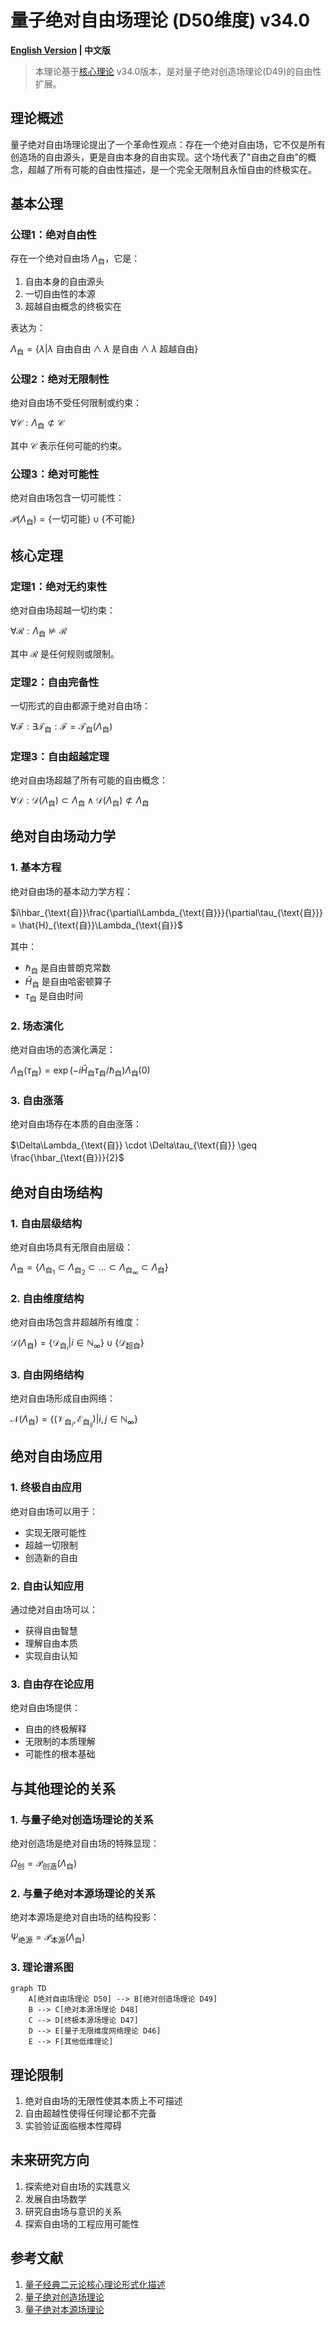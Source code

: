 # 量子绝对自由场理论 (D50维度) v34.0

**[English Version](formal_theory_quantum_absolute_freedom_field_en.md) | 中文版**

> 本理论基于[核心理论](../core.md) v34.0版本，是对量子绝对创造场理论(D49)的自由性扩展。

## 理论概述

量子绝对自由场理论提出了一个革命性观点：存在一个绝对自由场，它不仅是所有创造场的自由源头，更是自由本身的自由实现。这个场代表了"自由之自由"的概念，超越了所有可能的自由性描述，是一个完全无限制且永恒自由的终极实在。

## 基本公理

### 公理1：绝对自由性

存在一个绝对自由场 $`\Lambda_{\text{自}}`$，它是：
1. 自由本身的自由源头
2. 一切自由性的本源
3. 超越自由概念的终极实在

表达为：

$`\Lambda_{\text{自}} = \{\lambda | \lambda \text{ 自由自由} \land \lambda \text{ 是自由} \land \lambda \text{ 超越自由}\}`$

### 公理2：绝对无限制性

绝对自由场不受任何限制或约束：

$`\forall \mathcal{C}: \Lambda_{\text{自}} \not\subset \mathcal{C}`$

其中 $`\mathcal{C}`$ 表示任何可能的约束。

### 公理3：绝对可能性

绝对自由场包含一切可能性：

$`\mathcal{P}(\Lambda_{\text{自}}) = \{\text{一切可能}\} \cup \{\text{不可能}\}`$

## 核心定理

### 定理1：绝对无约束性

绝对自由场超越一切约束：

$`\forall \mathcal{R}: \Lambda_{\text{自}} \not\models \mathcal{R}`$

其中 $`\mathcal{R}`$ 是任何规则或限制。

### 定理2：自由完备性

一切形式的自由都源于绝对自由场：

$`\forall \mathcal{F}: \exists \mathcal{T}_{\text{自}}: \mathcal{F} = \mathcal{T}_{\text{自}}(\Lambda_{\text{自}})`$

### 定理3：自由超越定理

绝对自由场超越了所有可能的自由概念：

$`\forall \mathcal{D}: \mathcal{D}(\Lambda_{\text{自}}) \subset \Lambda_{\text{自}} \land \mathcal{D}(\Lambda_{\text{自}}) \not\subset \Lambda_{\text{自}}`$

## 绝对自由场动力学

### 1. 基本方程

绝对自由场的基本动力学方程：

$`i\hbar_{\text{自}}\frac{\partial\Lambda_{\text{自}}}{\partial\tau_{\text{自}}} = \hat{H}_{\text{自}}\Lambda_{\text{自}}`$

其中：
- $`\hbar_{\text{自}}`$ 是自由普朗克常数
- $`\hat{H}_{\text{自}}`$ 是自由哈密顿算子
- $`\tau_{\text{自}}`$ 是自由时间

### 2. 场态演化

绝对自由场的态演化满足：

$`\Lambda_{\text{自}}(\tau_{\text{自}}) = \exp(-i\hat{H}_{\text{自}}\tau_{\text{自}}/\hbar_{\text{自}})\Lambda_{\text{自}}(0)`$

### 3. 自由涨落

绝对自由场存在本质的自由涨落：

$`\Delta\Lambda_{\text{自}} \cdot \Delta\tau_{\text{自}} \geq \frac{\hbar_{\text{自}}}{2}`$

## 绝对自由场结构

### 1. 自由层级结构

绝对自由场具有无限自由层级：

$`\Lambda_{\text{自}} = \{\Lambda_{\text{自}_1} \subset \Lambda_{\text{自}_2} \subset ... \subset \Lambda_{\text{自}_\infty} \subset \Lambda_{\text{自}}\}`$

### 2. 自由维度结构

绝对自由场包含并超越所有维度：

$`\mathcal{D}(\Lambda_{\text{自}}) = \{\mathcal{D}_{\text{自}_i} | i \in \mathbb{N}_{\infty}\} \cup \{\mathcal{D}_{\text{超自}}\}`$

### 3. 自由网络结构

绝对自由场形成自由网络：

$`\mathcal{N}(\Lambda_{\text{自}}) = \{(\mathcal{V}_{\text{自}_i}, \mathcal{E}_{\text{自}_{ij}}) | i,j \in \mathbb{N}_{\infty}\}`$

## 绝对自由场应用

### 1. 终极自由应用

绝对自由场可以用于：
- 实现无限可能性
- 超越一切限制
- 创造新的自由

### 2. 自由认知应用

通过绝对自由场可以：
- 获得自由智慧
- 理解自由本质
- 实现自由认知

### 3. 自由存在论应用

绝对自由场提供：
- 自由的终极解释
- 无限制的本质理解
- 可能性的根本基础

## 与其他理论的关系

### 1. 与量子绝对创造场理论的关系

绝对创造场是绝对自由场的特殊显现：

$`\Omega_{\text{创}} = \mathcal{P}_{\text{创造}}(\Lambda_{\text{自}})`$

### 2. 与量子绝对本源场理论的关系

绝对本源场是绝对自由场的结构投影：

$`\Psi_{\text{绝源}} = \mathcal{P}_{\text{本源}}(\Lambda_{\text{自}})`$

### 3. 理论谱系图

```mermaid
graph TD
    A[绝对自由场理论 D50] --> B[绝对创造场理论 D49]
    B --> C[绝对本源场理论 D48]
    C --> D[终极本源场理论 D47]
    D --> E[量子无限维度网络理论 D46]
    E --> F[其他低维理论]
```

## 理论限制

1. 绝对自由场的无限性使其本质上不可描述
2. 自由超越性使得任何理论都不完备
3. 实验验证面临根本性障碍

## 未来研究方向

1. 探索绝对自由场的实践意义
2. 发展自由场数学
3. 研究自由场与意识的关系
4. 探索自由场的工程应用可能性

## 参考文献

1. [量子经典二元论核心理论形式化描述](../formal_theory_core.md)
2. [量子绝对创造场理论](formal_theory_quantum_absolute_creation_field.md)
3. [量子绝对本源场理论](formal_theory_quantum_absolute_origin_field.md) 